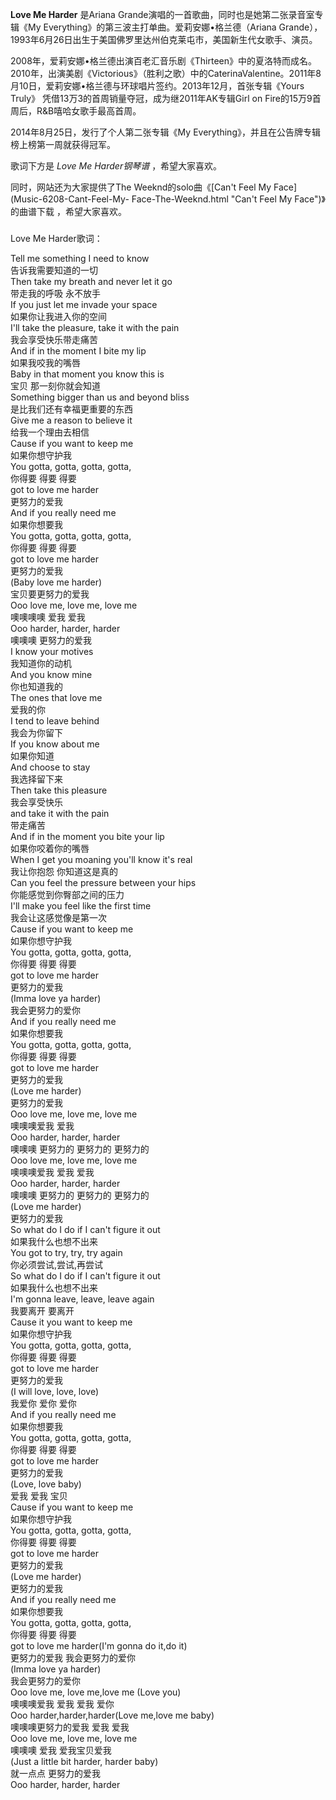 

**Love Me Harder** 是Ariana Grande演唱的一首歌曲，同时也是她第二张录音室专辑《My
Everything》的第三波主打单曲。爱莉安娜•格兰德（Ariana
Grande），1993年6月26日出生于美国佛罗里达州伯克莱屯市，美国新生代女歌手、演员。  
  
2008年，爱莉安娜•格兰德出演百老汇音乐剧《Thirteen》中的夏洛特而成名。2010年，出演美剧《Victorious》（胜利之歌）中的CaterinaValentine。2011年8月10日，爱莉安娜•格兰德与环球唱片签约。2013年12月，首张专辑《Yours
Truly》 凭借13万3的首周销量夺冠，成为继2011年AK专辑Girl on Fire的15万9首周后，R&B嘻哈女歌手最高首周。  
  
2014年8月25日，发行了个人第二张专辑《My Everything》，并且在公告牌专辑榜上榜第一周就获得冠军。  
  
歌词下方是 _Love Me Harder钢琴谱_ ，希望大家喜欢。  
  
同时，网站还为大家提供了The Weeknd的solo曲《[Can't Feel My Face](Music-6208-Cant-Feel-My-
Face-The-Weeknd.html "Can't Feel My Face")》的曲谱下载 ，希望大家喜欢。

###  
Love Me Harder歌词：

Tell me something I need to know  
告诉我需要知道的一切  
Then take my breath and never let it go  
带走我的呼吸 永不放手  
If you just let me invade your space  
如果你让我进入你的空间  
I'll take the pleasure, take it with the pain  
我会享受快乐带走痛苦  
And if in the moment I bite my lip  
如果我咬我的嘴唇  
Baby in that moment you know this is  
宝贝 那一刻你就会知道  
Something bigger than us and beyond bliss  
是比我们还有幸福更重要的东西  
Give me a reason to believe it  
给我一个理由去相信  
Cause if you want to keep me  
如果你想守护我  
You gotta, gotta, gotta, gotta,  
你得要 得要 得要  
got to love me harder  
更努力的爱我  
And if you really need me  
如果你想要我  
You gotta, gotta, gotta, gotta,  
你得要 得要 得要  
got to love me harder  
更努力的爱我  
(Baby love me harder)  
宝贝要更努力的爱我  
Ooo love me, love me, love me  
噢噢噢噢 爱我 爱我  
Ooo harder, harder, harder  
噢噢噢 更努力的爱我  
I know your motives  
我知道你的动机  
And you know mine  
你也知道我的  
The ones that love me  
爱我的你  
I tend to leave behind  
我会为你留下  
If you know about me  
如果你知道  
And choose to stay  
我选择留下来  
Then take this pleasure  
我会享受快乐  
and take it with the pain  
带走痛苦  
And if in the moment you bite your lip  
如果你咬着你的嘴唇  
When I get you moaning you'll know it's real  
我让你抱怨 你知道这是真的  
Can you feel the pressure between your hips  
你能感觉到你臀部之间的压力  
I'll make you feel like the first time  
我会让这感觉像是第一次  
Cause if you want to keep me  
如果你想守护我  
You gotta, gotta, gotta, gotta,  
你得要 得要 得要  
got to love me harder  
更努力的爱我  
(Imma love ya harder)  
我会更努力的爱你  
And if you really need me  
如果你想要我  
You gotta, gotta, gotta, gotta,  
你得要 得要 得要  
got to love me harder  
更努力的爱我  
(Love me harder)  
更努力的爱我  
Ooo love me, love me, love me  
噢噢噢爱我 爱我  
Ooo harder, harder, harder  
噢噢噢 更努力的 更努力的 更努力的  
Ooo love me, love me, love me  
噢噢噢爱我 爱我 爱我  
Ooo harder, harder, harder  
噢噢噢 更努力的 更努力的 更努力的  
(Love me harder)  
更努力的爱我  
So what do I do if I can't figure it out  
如果我什么也想不出来  
You got to try, try, try again  
你必须尝试,尝试,再尝试  
So what do I do if I can't figure it out  
如果我什么也想不出来  
I'm gonna leave, leave, leave again  
我要离开 要离开  
Cause it you want to keep me  
如果你想守护我  
You gotta, gotta, gotta, gotta,  
你得要 得要 得要  
got to love me harder  
更努力的爱我  
(I will love, love, love)  
我爱你 爱你 爱你  
And if you really need me  
如果你想要我  
You gotta, gotta, gotta, gotta,  
你得要 得要 得要  
got to love me harder  
更努力的爱我  
(Love, love baby)  
爱我 爱我 宝贝  
Cause if you want to keep me  
如果你想守护我  
You gotta, gotta, gotta, gotta,  
你得要 得要 得要  
got to love me harder  
更努力的爱我  
(Love me harder)  
更努力的爱我  
And if you really need me  
如果你想要我  
You gotta, gotta, gotta, gotta,  
你得要 得要 得要  
got to love me harder(I'm gonna do it,do it)  
更努力的爱我 我会更努力的爱你  
(Imma love ya harder)  
我会更努力的爱你  
Ooo love me, love me,love me (Love you)  
噢噢噢爱我 爱我 爱我 爱你  
Ooo harder,harder,harder(Love me,love me baby)  
噢噢噢更努力的爱我 爱我 爱我  
Ooo love me, love me, love me  
噢噢噢 爱我 爱我宝贝爱我  
(Just a little bit harder, harder baby)  
就一点点 更努力的爱我  
Ooo harder, harder, harder

